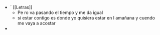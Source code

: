 - ´ [[Letras]]
	- Pe ro va pasando el tiempo y me da igual
	- si estar contigo es donde yo quisiera estar en l amañana y cuendo me vaya a acostar
-